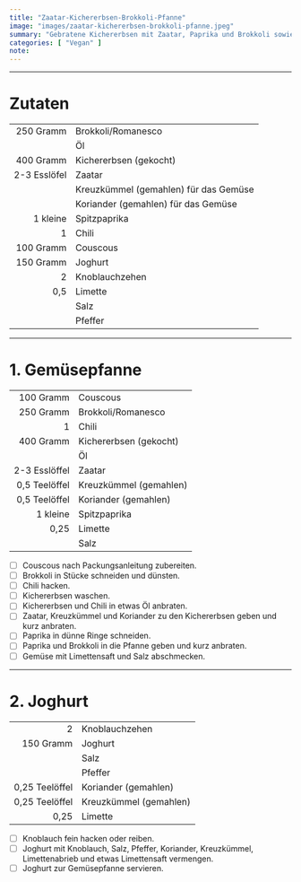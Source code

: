 ```yaml
---
title: "Zaatar-Kichererbsen-Brokkoli-Pfanne"
image: "images/zaatar-kichererbsen-brokkoli-pfanne.jpeg"
summary: "Gebratene Kichererbsen mit Zaatar, Paprika und Brokkoli sowie Couscous"
categories: [ "Vegan" ]
note:
---
```


---

# Zutaten

|               |                                       |
|--------------:|:--------------------------------------|
|     250 Gramm | Brokkoli/Romanesco                              |
|               | Öl                                    |
|     400 Gramm | Kichererbsen (gekocht)                |
|  2-3 Esslöfel | Zaatar                                |
|               | Kreuzkümmel (gemahlen) für das Gemüse |
|               | Koriander (gemahlen) für das Gemüse   |
|      1 kleine | Spitzpaprika                          |
|             1 | Chili                                 |
|     100 Gramm | Couscous                              |
|     150 Gramm | Joghurt                               |
|             2 | Knoblauchzehen                        |
|           0,5 | Limette                               |
|               | Salz                                  |
|               | Pfeffer                               |

---

# 1. Gemüsepfanne

|               |                        |
|--------------:|:-----------------------|
|     100 Gramm | Couscous               |
|     250 Gramm | Brokkoli/Romanesco               |
|             1 | Chili                  |
|     400 Gramm | Kichererbsen (gekocht) |
|               | Öl                     |
| 2-3 Esslöffel | Zaatar                 |
| 0,5 Teelöffel | Kreuzkümmel (gemahlen) |
| 0,5 Teelöffel | Koriander (gemahlen)   |
|      1 kleine | Spitzpaprika           |
|          0,25 | Limette                |
|               | Salz                   |

- [ ] Couscous nach Packungsanleitung zubereiten.
- [ ] Brokkoli in Stücke schneiden und dünsten.
- [ ] Chili hacken.
- [ ] Kichererbsen waschen.
- [ ] Kichererbsen und Chili in etwas Öl anbraten.
- [ ] Zaatar, Kreuzkümmel und Koriander zu den Kichererbsen geben und kurz anbraten.
- [ ] Paprika in dünne Ringe schneiden.
- [ ] Paprika und Brokkoli in die Pfanne geben und kurz anbraten.
- [ ] Gemüse mit Limettensaft und Salz abschmecken.

---

# 2. Joghurt

|                |                        |
|---------------:|:-----------------------|
|              2 | Knoblauchzehen         |
|      150 Gramm | Joghurt                |
|                | Salz                   |
|                | Pfeffer                |
| 0,25 Teelöffel | Koriander (gemahlen)   |
| 0,25 Teelöffel | Kreuzkümmel (gemahlen) |
|           0,25 | Limette                |

- [ ] Knoblauch fein hacken oder reiben.
- [ ] Joghurt mit Knoblauch, Salz, Pfeffer, Koriander, Kreuzkümmel, Limettenabrieb und etwas Limettensaft vermengen.
- [ ] Joghurt zur Gemüsepfanne servieren.
